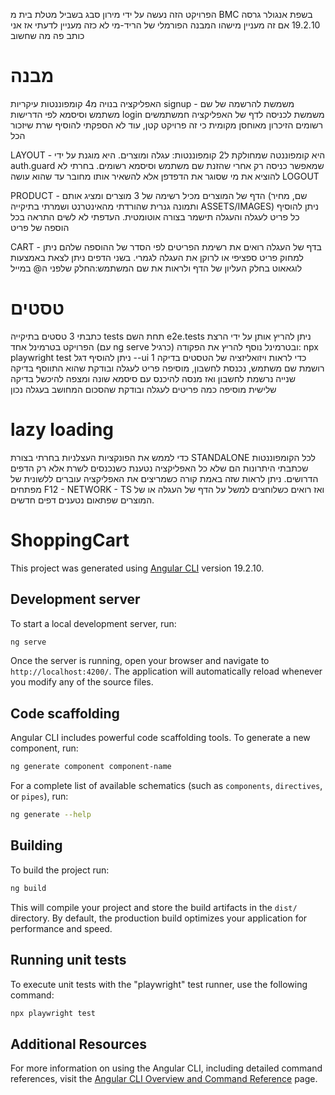 הפרויקט הזה נעשה על ידי מירון סבג בשביל מטלת בית מ
BMC
בשפת אנגולר גרסה 19.2.10 אם זה מעניין מישהו
המבנה הפורמלי של הריד-מי לא כזה מעניין לדעתי אז אני כותב פה מה שחשוב

# מבנה

האפליקציה בנויה מ4 קומפוננטות עיקריות
signup - משמשת להרשמה של שם משתמש וסיסמא לפי הדרישות
login משמשת לכניסה לדף של האפליקציה חמשתמשים רשומים
הזיכרון מאוחסן מקומית כי זה פרויקט קטן, עוד לא הספקתי להוסיף שרת שיזכור הכל

LAYOUT - היא קומפוננטה שמחולקת ל2 קומפוננטות: עגלה ומוצרים.
היא מוגנת על ידי
auth.guard
שמאפשר כניסה רק אחרי שהזנת שם משתמש וסיסמא רשומים.
בחרתי לא להוציא את מי שסוגר את הדפדפן אלא להשאיר אותו מחובר עד שהוא עושה
LOGOUT

PRODUCT - הדף של המוצרים מכיל רשימה של 3 מוצרים
ומציג אותם (שם, מחיר ותמונה גנרית שהורדתי מהאינטרנט ושמרתי בתיקייה ASSETS/IMAGES)
ניתן להוסיף כל פריט לעגלה והעגלה תישמר בצורה אוטומטית. העדפתי לא לשים התראה בכל הוספה של פריט

CART - בדף של העגלה רואים את רשימת הפריטים לפי הסדר של ההוספה שלהם
ניתן למחוק פריט ספציפי או לרוקן את העגלה לגמרי.
בשני הדפים ניתן לצאת באמצעות לוגאאוט בחלק העליון של הדף
ולראות את שם המשתמש:החלק שלפני ה@ במייל

# טסטים

כתבתי 3 טסטים בתיקייה
tests
תחת השם
e2e.tests
ניתן להריץ אותן על ידי הרצת הפרויקט בטרמינל אחד
(עם ng serve כרגיל)
ובטרמינל נוסף להריץ את הפקודה:
npx playwright test
ניתן להוסיף דגל --ui
כדי לראות ויזואליזציה של הטסטים
בדיקה 1 רושמת שם משתמש, נכנסת לחשבון, מוסיפה פריט לעגלה ובודקת שהוא התווסף
בדיקה שנייה נרשמת לחשבון ואז מנסה להיכנס עם סיסמא שונה ומצפה להיכשל
בדיקה שלישית מוסיפה כמה פריטים לעגלה ובודקת שהסכום המחושב בעגלה נכון

# lazy loading

כדי לממש את הפונקציות העצלניות בחרתי בצורת
STANDALONE לכל הקומפוננטות שכתבתי
היתרונות הם שלא כל האפליקציה נטענת כשנכנסים לשרת אלא רק הדפים הדרושים.
ניתן לראות שזה באמת קורה כשמריצים את האפליקציה עוברים ללשונית של מפתחים
F12 - NETWORK - TS
ואז רואים כשלוחצים למשל על הדף של העגלה או של המוצרים שפתאום נטענים דפים חדשים.

# ShoppingCart

This project was generated using [Angular CLI](https://github.com/angular/angular-cli) version 19.2.10.

## Development server

To start a local development server, run:

```bash
ng serve
```

Once the server is running, open your browser and navigate to `http://localhost:4200/`. The application will automatically reload whenever you modify any of the source files.

## Code scaffolding

Angular CLI includes powerful code scaffolding tools. To generate a new component, run:

```bash
ng generate component component-name
```

For a complete list of available schematics (such as `components`, `directives`, or `pipes`), run:

```bash
ng generate --help
```

## Building

To build the project run:

```bash
ng build
```

This will compile your project and store the build artifacts in the `dist/` directory. By default, the production build optimizes your application for performance and speed.

## Running unit tests

To execute unit tests with the "playwright" test runner, use the following command:

```bash
npx playwright test
```

## Additional Resources

For more information on using the Angular CLI, including detailed command references, visit the [Angular CLI Overview and Command Reference](https://angular.dev/tools/cli) page.
